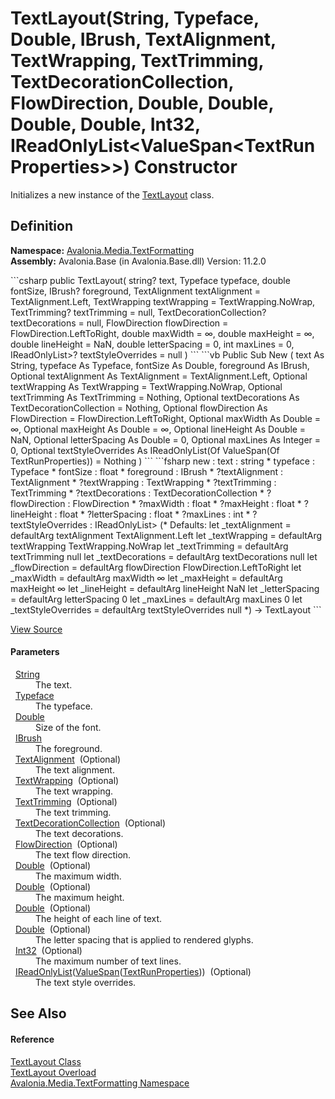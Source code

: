 # TextLayout(String, Typeface, Double, IBrush, TextAlignment, TextWrapping, TextTrimming, TextDecorationCollection, FlowDirection, Double, Double, Double, Double, Int32, IReadOnlyList&lt;ValueSpan&lt;TextRunProperties&gt;&gt;) Constructor


Initializes a new instance of the <a href="T_Avalonia_Media_TextFormatting_TextLayout">TextLayout</a> class.



## Definition
**Namespace:** <a href="N_Avalonia_Media_TextFormatting">Avalonia.Media.TextFormatting</a>  
**Assembly:** Avalonia.Base (in Avalonia.Base.dll) Version: 11.2.0

<Tabs groupId="api-code-preview">
<TabItem value="csharp" label="C#">
```csharp
public TextLayout(
	string? text,
	Typeface typeface,
	double fontSize,
	IBrush? foreground,
	TextAlignment textAlignment = TextAlignment.Left,
	TextWrapping textWrapping = TextWrapping.NoWrap,
	TextTrimming? textTrimming = null,
	TextDecorationCollection? textDecorations = null,
	FlowDirection flowDirection = FlowDirection.LeftToRight,
	double maxWidth = ∞,
	double maxHeight = ∞,
	double lineHeight = NaN,
	double letterSpacing = 0,
	int maxLines = 0,
	IReadOnlyList<ValueSpan<TextRunProperties>>? textStyleOverrides = null
)
```
</TabItem>
<TabItem value="vb" label="VB">
```vb
Public Sub New ( 
	text As String,
	typeface As Typeface,
	fontSize As Double,
	foreground As IBrush,
	Optional textAlignment As TextAlignment = TextAlignment.Left,
	Optional textWrapping As TextWrapping = TextWrapping.NoWrap,
	Optional textTrimming As TextTrimming = Nothing,
	Optional textDecorations As TextDecorationCollection = Nothing,
	Optional flowDirection As FlowDirection = FlowDirection.LeftToRight,
	Optional maxWidth As Double = ∞,
	Optional maxHeight As Double = ∞,
	Optional lineHeight As Double = NaN,
	Optional letterSpacing As Double = 0,
	Optional maxLines As Integer = 0,
	Optional textStyleOverrides As IReadOnlyList(Of ValueSpan(Of TextRunProperties)) = Nothing
)
```
</TabItem>
<TabItem value="fsharp" label="F#">
```fsharp
new : 
        text : string * 
        typeface : Typeface * 
        fontSize : float * 
        foreground : IBrush * 
        ?textAlignment : TextAlignment * 
        ?textWrapping : TextWrapping * 
        ?textTrimming : TextTrimming * 
        ?textDecorations : TextDecorationCollection * 
        ?flowDirection : FlowDirection * 
        ?maxWidth : float * 
        ?maxHeight : float * 
        ?lineHeight : float * 
        ?letterSpacing : float * 
        ?maxLines : int * 
        ?textStyleOverrides : IReadOnlyList<ValueSpan<TextRunProperties>> 
(* Defaults:
        let _textAlignment = defaultArg textAlignment TextAlignment.Left
        let _textWrapping = defaultArg textWrapping TextWrapping.NoWrap
        let _textTrimming = defaultArg textTrimming null
        let _textDecorations = defaultArg textDecorations null
        let _flowDirection = defaultArg flowDirection FlowDirection.LeftToRight
        let _maxWidth = defaultArg maxWidth ∞
        let _maxHeight = defaultArg maxHeight ∞
        let _lineHeight = defaultArg lineHeight NaN
        let _letterSpacing = defaultArg letterSpacing 0
        let _maxLines = defaultArg maxLines 0
        let _textStyleOverrides = defaultArg textStyleOverrides null
*)
-> TextLayout
```
</TabItem>
</Tabs>



<a href="https://github.com/AvaloniaUI/Avalonia/tree/master/src/Avalonia.Base/Media/TextFormatting/TextLayout.cs#L55" title="View the source code">View Source</a>



#### Parameters
<dl><dt>  <a href="https://learn.microsoft.com/dotnet/api/system.string" target="_blank" rel="noopener noreferrer">String</a></dt><dd>The text.</dd><dt>  <a href="T_Avalonia_Media_Typeface">Typeface</a></dt><dd>The typeface.</dd><dt>  <a href="https://learn.microsoft.com/dotnet/api/system.double" target="_blank" rel="noopener noreferrer">Double</a></dt><dd>Size of the font.</dd><dt>  <a href="T_Avalonia_Media_IBrush">IBrush</a></dt><dd>The foreground.</dd><dt>  <a href="T_Avalonia_Media_TextAlignment">TextAlignment</a>  (Optional)</dt><dd>The text alignment.</dd><dt>  <a href="T_Avalonia_Media_TextWrapping">TextWrapping</a>  (Optional)</dt><dd>The text wrapping.</dd><dt>  <a href="T_Avalonia_Media_TextTrimming">TextTrimming</a>  (Optional)</dt><dd>The text trimming.</dd><dt>  <a href="T_Avalonia_Media_TextDecorationCollection">TextDecorationCollection</a>  (Optional)</dt><dd>The text decorations.</dd><dt>  <a href="T_Avalonia_Media_FlowDirection">FlowDirection</a>  (Optional)</dt><dd>The text flow direction.</dd><dt>  <a href="https://learn.microsoft.com/dotnet/api/system.double" target="_blank" rel="noopener noreferrer">Double</a>  (Optional)</dt><dd>The maximum width.</dd><dt>  <a href="https://learn.microsoft.com/dotnet/api/system.double" target="_blank" rel="noopener noreferrer">Double</a>  (Optional)</dt><dd>The maximum height.</dd><dt>  <a href="https://learn.microsoft.com/dotnet/api/system.double" target="_blank" rel="noopener noreferrer">Double</a>  (Optional)</dt><dd>The height of each line of text.</dd><dt>  <a href="https://learn.microsoft.com/dotnet/api/system.double" target="_blank" rel="noopener noreferrer">Double</a>  (Optional)</dt><dd>The letter spacing that is applied to rendered glyphs.</dd><dt>  <a href="https://learn.microsoft.com/dotnet/api/system.int32" target="_blank" rel="noopener noreferrer">Int32</a>  (Optional)</dt><dd>The maximum number of text lines.</dd><dt>  <a href="https://learn.microsoft.com/dotnet/api/system.collections.generic.ireadonlylist-1" target="_blank" rel="noopener noreferrer">IReadOnlyList</a>(<a href="T_Avalonia_Utilities_ValueSpan_1">ValueSpan</a>(<a href="T_Avalonia_Media_TextFormatting_TextRunProperties">TextRunProperties</a>))  (Optional)</dt><dd>The text style overrides.</dd></dl>

## See Also


#### Reference
<a href="T_Avalonia_Media_TextFormatting_TextLayout">TextLayout Class</a>  
<a href="Overload_Avalonia_Media_TextFormatting_TextLayout__ctor">TextLayout Overload</a>  
<a href="N_Avalonia_Media_TextFormatting">Avalonia.Media.TextFormatting Namespace</a>  


